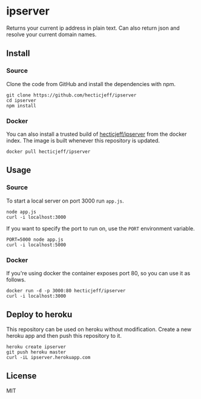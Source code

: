 # ipserver

Returns your current ip address in plain text. Can also return json and resolve your current domain names.

## Install

### Source

Clone the code from GitHub and install the dependencies with npm.

    git clone https://github.com/hecticjeff/ipserver
    cd ipserver
    npm install

### Docker

You can also install a trusted build of [hecticjeff/ipserver](https://index.docker.io/u/hecticjeff/ipserver/) from the docker index. The image is built whenever this repository is updated.

    docker pull hecticjeff/ipserver

## Usage

### Source

To start a local server on port 3000 run `app.js`.

    node app.js
    curl -i localhost:3000

If you want to specify the port to run on, use the `PORT` environment variable.

    PORT=5000 node app.js
    curl -i localhost:5000

### Docker

If you're using docker the container exposes port 80, so you can use it as follows.

    docker run -d -p 3000:80 hecticjeff/ipserver
    curl -i localhost:3000

## Deploy to heroku

This repository can be used on heroku without modification. Create a new heroku app and then push this repository to it.

    heroku create ipserver
    git push heroku master
    curl -iL ipserver.herokuapp.com

## License

MIT
